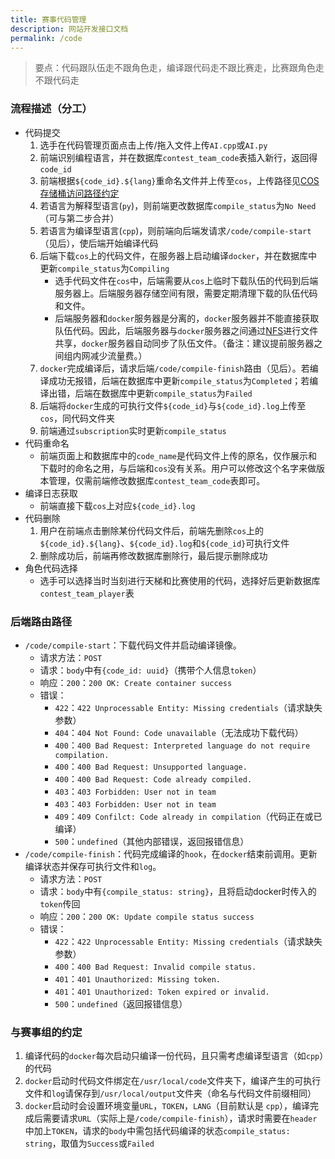 ```yaml
---
title: 赛事代码管理
description: 网站开发接口文档
permalink: /code
---
```


> 要点：代码跟队伍走不跟角色走，编译跟代码走不跟比赛走，比赛跟角色走不跟代码走

### 流程描述（分工）

- 代码提交
  1. 选手在代码管理页面点击上传/拖入文件上传`AI.cpp`或`AI.py`
  2. 前端识别编程语言，并在数据库`contest_team_code`表插入新行，返回得`code_id`
  3. 前端根据`${code_id}.${lang}`重命名文件并上传至`cos`，上传路径见[COS存储桶访问路径约定](https://eesast.github.io/web/cos)
  4. 若语言为解释型语言(`py`)，则前端更改数据库`compile_status`为`No Need`（可与第二步合并）
  5. 若语言为编译型语言(`cpp`)，则前端向后端发请求`/code/compile-start`（见后），使后端开始编译代码
  6. 后端下载`cos`上的代码文件，在服务器上启动编译`docker`，并在数据库中更新`compile_status`为`Compiling`
     - 选手代码文件在`cos`中，后端需要从`cos`上临时下载队伍的代码到后端服务器上。后端服务器存储空间有限，需要定期清理下载的队伍代码和文件。
     - 后端服务器和`docker`服务器是分离的，`docker`服务器并不能直接获取队伍代码。因此，后端服务器与`docker`服务器之间通过[NFS](https://eesast.github.io/web/nfs)进行文件共享，`docker`服务器自动同步了队伍文件。（备注：建议提前服务器之间组内网减少流量费。）
  7. `docker`完成编译后，请求后端`/code/compile-finish`路由（见后）。若编译成功无报错，后端在数据库中更新`compile_status`为`Completed`；若编译出错，后端在数据库中更新`compile_status`为`Failed`
  8. 后端将`docker`生成的可执行文件`${code_id}`与`${code_id}.log`上传至`cos`，同代码文件夹
  9. 前端通过`subscription`实时更新`compile_status`
- 代码重命名
  - 前端页面上和数据库中的`code_name`是代码文件上传的原名，仅作展示和下载时的命名之用，与后端和`cos`没有关系。用户可以修改这个名字来做版本管理，仅需前端修改数据库`contest_team_code`表即可。
- 编译日志获取
  - 前端直接下载`cos`上对应`${code_id}.log`
- 代码删除
  1. 用户在前端点击删除某份代码文件后，前端先删除`cos`上的`${code_id}.${lang}`、`${code_id}.log`和`${code_id}`可执行文件
  2. 删除成功后，前端再修改数据库删除行，最后提示删除成功
- 角色代码选择
  - 选手可以选择当时当刻进行天梯和比赛使用的代码，选择好后更新数据库`contest_team_player`表

### 后端路由路径

- `/code/compile-start`：下载代码文件并启动编译镜像。
  - 请求方法：`POST`
  - 请求：`body`中有`{code_id: uuid}`（携带个人信息`token`）
  - 响应：`200`：`200 OK: Create container success`
  - 错误：
    - `422`：`422 Unprocessable Entity: Missing credentials`（请求缺失参数）
    - `404`：`404 Not Found: Code unavailable`（无法成功下载代码）
    - `400`：`400 Bad Request: Interpreted language do not require compilation.`
    - `400`：`400 Bad Request: Unsupported language.`
    - `400`：`400 Bad Request: Code already compiled.`
    - `403`：`403 Forbidden: User not in team`
    - `403`：`403 Forbidden: User not in team`
    - `409`：`409 Confilct: Code already in compilation`（代码正在或已编译）
    - `500`：`undefined`（其他内部错误，返回报错信息）
- `/code/compile-finish`：代码完成编译的`hook`，在`docker`结束前调用。更新编译状态并保存可执行文件和`log`。
  - 请求方法：`POST`
  - 请求：`body`中有`{compile_status: string}`，且将启动docker时传入的`token`传回
  - 响应：`200`：`200 OK: Update compile status success`
  - 错误：
    - `422`：`422 Unprocessable Entity: Missing credentials`（请求缺失参数）
    - `400`：`400 Bad Request: Invalid compile status.`
    - `401`：`401 Unauthorized: Missing token.`
    - `401`：`401 Unauthorized: Token expired or invalid.`
    - `500`：`undefined`（返回报错信息）

### 与赛事组的约定

1. 编译代码的`docker`每次启动只编译一份代码，且只需考虑编译型语言（如`cpp`）的代码
2. `docker`启动时代码文件绑定在`/usr/local/code`文件夹下，编译产生的可执行文件和`log`请保存到`/usr/local/output`文件夹（命名与代码文件前缀相同）
3. `docker`启动时会设置环境变量`URL`，`TOKEN`，`LANG`（目前默认是 `cpp`），编译完成后需要请求`URL`（实际上是`/code/compile-finish`），请求时需要在`header`中加上`TOKEN`，请求的`body`中需包括代码编译的状态`compile_status: string`，取值为`Success`或`Failed`
